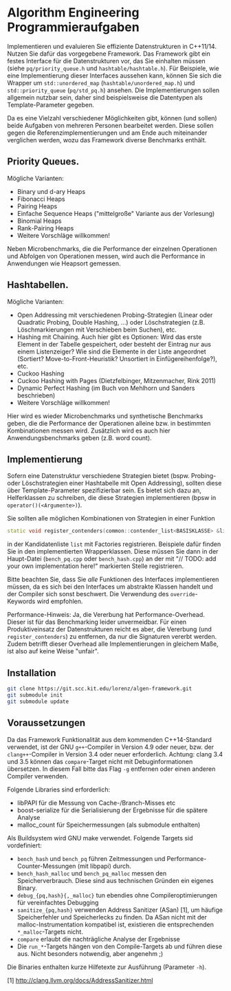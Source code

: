 # Algorithm Engineering Programmieraufgaben

Implementieren und evaluieren Sie effiziente Datenstrukturen in C++11/14. Nutzen Sie dafür das vorgegebene Framework. Das Framework gibt ein festes Interface für die Datenstrukturen vor, das Sie einhalten müssen (siehe `pq/priority_queue.h` und `hashtable/hashtable.h`). Für Beispiele, wie eine Implementierung dieser Interfaces aussehen kann, können Sie sich die Wrapper um `std::unordered_map` (`hashtable/unordered_map.h`) und `std::priority_queue` (`pq/std_pq.h`) ansehen. Die Implementierungen sollen allgemein nutzbar sein, daher sind beispielsweise die Datentypen als Template-Parameter gegeben.

Da es eine Vielzahl verschiedener Möglichkeiten gibt, können (und sollen) beide Aufgaben von mehreren Personen bearbeitet werden. Diese sollen gegen die Referenzimplementierungen und am Ende auch miteinander verglichen werden, wozu das Framework diverse Benchmarks enthält.

## Priority Queues.
Mögliche Varianten:

- Binary und d-ary Heaps
- Fibonacci Heaps
- Pairing Heaps
- Einfache Sequence Heaps ("mittelgroße" Variante aus der Vorlesung)
- Binomial Heaps
- Rank-Pairing Heaps
- Weitere Vorschläge willkommen!

Neben Microbenchmarks, die die Performance der einzelnen Operationen und Abfolgen von Operationen messen, wird auch die Performance in Anwendungen wie Heapsort gemessen.

## Hashtabellen.
Mögliche Varianten:

- Open Addressing mit verschiedenen Probing-Strategien (Linear oder Quadratic Probing, Double Hashing, ...) oder Löschstrategien (z.B. Löschmarkierungen mit Verschieben beim Suchen), etc.
- Hashing mit Chaining. Auch hier gibt es Optionen: Wird das erste Element in der Tabelle gespeichert, oder besteht der Eintrag nur aus einem Listenzeiger? Wie sind die Elemente in der Liste angeordnet (Sortiert? Move-to-Front-Heuristik? Unsortiert in Einfügereihenfolge?), etc.
- Cuckoo Hashing
- Cuckoo Hashing with Pages (Dietzfelbinger, Mitzenmacher, Rink 2011)
- Dynamic Perfect Hashing (im Buch von Mehlhorn und Sanders beschrieben)
- Weitere Vorschläge willkommen!

Hier wird es wieder Microbenchmarks und synthetische Benchmarks geben, die die Performance der Operationen alleine bzw. in bestimmten Kombinationen messen wird. Zusätzlich wird es auch hier Anwendungsbenchmarks geben (z.B. word count).

## Implementierung

Sofern eine Datenstruktur verschiedene Strategien bietet (bspw. Probing- oder Löschstrategien einer Hashtabelle mit Open Addressing), sollten diese über Template-Parameter spezifizierbar sein. Es bietet sich dazu an, Helferklassen zu schreiben, die diese Strategien implementieren (bpsw in `operator()(<Argumente>)`).

Sie sollten alle möglichen Kombinationen von Strategien in einer Funktion

```c++
static void register_contenders(common::contender_list<BASISKLASSE> &list)
```

in der Kandidatenliste `list` mit Factories registrieren. Beispiele dafür finden Sie in den implementierten Wrapperklassen. Diese müssen Sie dann in der Haupt-Datei (`bench_pq.cpp` oder `bench_hash.cpp`) an der mit "// TODO: add your own implementation here!" markierten Stelle registrieren.

Bitte beachten Sie, dass Sie *alle* Funktionen des Interfaces implementieren müssen, da es sich bei den Interfaces um abstrakte Klassen handelt und der Compiler sich sonst beschwert. Die Verwendung des `override`-Keywords wird empfohlen.

Performance-Hinweis: Ja, die Vererbung hat Performance-Overhead. Dieser ist für das Benchmarking leider unvermeidbar. Für einen Produktiveinsatz der Datenstrukturen reicht es aber, die Vererbung (und `register_contenders`) zu entfernen, da nur die Signaturen vererbt werden. Zudem betrifft dieser Overhead alle Implementierungen in gleichem Maße, ist also auf keine Weise "unfair".

## Installation

```bash
git clone https://git.scc.kit.edu/lorenz/algen-framework.git
git submodule init
git submodule update
```

## Voraussetzungen

Da das Framework Funktionalität aus dem kommenden C++14-Standard verwendet, ist der GNU `g++`-Compiler in Version 4.9 oder neuer, bzw. der `clang++`-Compiler in Version 3.4 oder neuer erforderlich. Achtung: clang 3.4 und 3.5 können das `compare`-Target nicht mit Debuginformationen übersetzen. In diesem Fall bitte das Flag `-g` entfernen oder einen anderen Compiler verwenden.

Folgende Libraries sind erforderlich:

- libPAPI für die Messung von Cache-/Branch-Misses etc
- boost-serialize für die Serialisierung der Ergebnisse für die spätere Analyse
- malloc_count für Speichermessungen (als submodule enthalten)

Als Buildsystem wird GNU make verwendet. Folgende Targets sid vordefiniert:

- `bench_hash` und `bench_pq` führen Zeitmessungen und Performance-Counter-Messungen (mit libpapi) durch.
- `bench_hash_malloc` und `bench_pq_malloc` messen den Speicherverbrauch. Diese sind aus technischen Gründen ein eigenes Binary.
- `debug_{pq,hash}{,_malloc}` tun ebendies ohne Compileroptimierungen für vereinfachtes Debugging
- `sanitize_{pq,hash}` verwenden Address Sanitizer (ASan) [1], um häufige Speicherfehler und Speicherlecks zu finden. Da ASan nicht mit der malloc-Instrumentation kompatibel ist, existieren die entsprechenden `*_malloc`-Targets nicht.
- `compare` erlaubt die nachträgliche Analyse der Ergebnisse
- Die `run_*`-Targets hängen von den Compile-Targets ab und führen diese aus. Nicht besonders notwendig, aber angenehm ;)

Die Binaries enthalten kurze Hilfetexte zur Ausführung (Parameter `-h`).


[1] http://clang.llvm.org/docs/AddressSanitizer.html